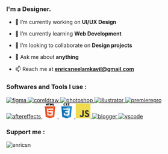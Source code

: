 <h3 align="left">I'm a Designer.</h3>


- 🔭 I’m currently working on **UI/UX Design**

- 🌱 I’m currently learning **Web Development**

- 👯 I’m looking to collaborate on **Design projects**

- 💬 Ask me about **anything**

- 📫 Reach me at **enricsneelamkavil@gmail.com**


<h3 align="left">Softwares and Tools I use :</h3>
<p align="left">
<a href="https://www.figma.com/" target="_blank" rel="noreferrer"> <img src="https://www.vectorlogo.zone/logos/figma/figma-icon.svg" alt="figma" width="40" height="40"/> </a>
<a href="https://www.coreldraw.com/en/" target="_blank" rel="noreferrer"> <img src="https://seeklogo.com/images/C/corel-draw-2020-logo-270FEE465B-seeklogo.com.png" alt="coreldraw" width="40" height="40"/> </a> 
<a href="https://www.adobe.com/in/products/photoshop.html" target="_blank" rel="noreferrer"> <img src="https://seeklogo.com/images/A/adobe-photoshop-logo-7B88D7B5AA-seeklogo.com.png" alt="photoshop" width="40" height="40"/> </a> 
<a href="https://www.adobe.com/in/products/illustrator.html" target="_blank" rel="noreferrer"> <img src="https://seeklogo.com/images/A/adobe-illustrator-logo-775FAF240B-seeklogo.com.png" alt="illustrator" width="40" height="40"/> </a> 
<a href="https://www.adobe.com/in/products/premiere.html" target="_blank" rel="noreferrer"> <img src="https://seeklogo.com/images/A/adobe-premiere-logo-0B31ECF881-seeklogo.com.png" alt="premierepro" width="40" height="40"/> </a> 
<a href="https://www.adobe.com/in/products/aftereffects.html" target="_blank" rel="noreferrer"> <img src="https://seeklogo.com/images/A/adobe-after-effects-logo-960B473FE4-seeklogo.com.png" alt="aftereffects" width="40" height="40"/> </a> 
<a href="https://www.w3.org/html/" target="_blank" rel="noreferrer"> <img src="https://raw.githubusercontent.com/devicons/devicon/master/icons/html5/html5-original-wordmark.svg" alt="html5" width="40" height="40"/> </a> 
<a href="https://www.w3schools.com/css/" target="_blank" rel="noreferrer"> <img src="https://raw.githubusercontent.com/devicons/devicon/master/icons/css3/css3-original-wordmark.svg" alt="css3" width="40" height="40"/> </a> 
<a href="https://developer.mozilla.org/en-US/docs/Web/JavaScript" target="_blank" rel="noreferrer"> <img src="https://raw.githubusercontent.com/devicons/devicon/master/icons/javascript/javascript-original.svg" alt="javascript" width="40" height="40"/> </a> 
<a href="https://www.blogger.com/" target="_blank" rel="noreferrer"> <img src="https://seeklogo.com/images/B/blogger_B-logo-47610B2F87-seeklogo.com.png" alt="blogger" width="40" height="40"/> </a>
<a href="https://code.visualstudio.com/" target="_blank" rel="noreferrer"> <img src="https://seeklogo.com/images/V/visual-studio-code-logo-449D71944F-seeklogo.com.png" alt="vscode" width="40" height="40"/> </a>

<h3 align="left">Support me :</h3>
<p><a href="https://www.buymeacoffee.com/enricsn"> <img align="left" src="https://cdn.buymeacoffee.com/buttons/v2/default-yellow.png" height="50" width="210" alt="enricsn" /></a></p>
